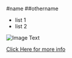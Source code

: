 #name
##othername
- list 1
- list 2

![Image Text](https://unsplash.com/photos/a-planetary-object-in-the-middle-of-the-night-EEx2k0nAfU4)

[Click Here for more info](https://www.nasa.gov/)



